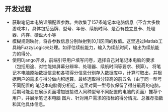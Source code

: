 ## 开发过程
* 获取笔记本电脑详细配置参数。共收集了157条笔记本电脑信息（不含大多数游戏本），具体包括品牌、型号、年份、续航时间、是否有独立显卡、处理器、内存、硬盘大小等
* 模糊规则映射。将各参数信息分别映射到[0,1]区间的数值。这里通过Matlab工具箱FuzzyLogic来处理。如评估续航能力，输入为续航时间，输出为续航能力的得分。
* 使用Django开发，前端引导用户填写问卷，选择自己对笔记本电脑的要求（包括用途、对性能如屏幕分辨率、处理器、续航时间等要求、预算）。
  将笔记本电脑原始数据信息和各项得分信息分别存入数据库中，计算时取出，并根据用户的需求与得分做内积运算。最终选取得分较高的前五名（由于同一型号不同配置的
  笔记本电脑得分相近，这里对同一型号仅保留了得分最高的电脑，后期可能会在展示页面增加链接进入同种型号不同配置的电脑的页面）推荐个用户，并展示笔记本电脑
  图片、针对用户需求的指标的得分情况、总推荐指数和其他具体信息。
